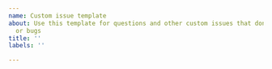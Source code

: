 ```yaml
---
name: Custom issue template
about: Use this template for questions and other custom issues that don't fit as features
  or bugs
title: ''
labels: ''

---
```



